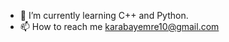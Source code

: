 - 🌱 I’m currently learning C++ and Python.
- 📫 How to reach me karabayemre10@gmail.com

<!---
krbyemre/krbyemre is a ✨ special ✨ repository because its `README.md` (this file) appears on your GitHub profile.
You can click the Preview link to take a look at your changes.
--->
